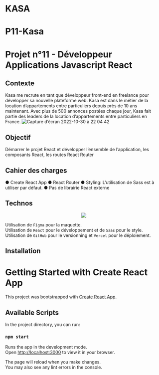 # KASA
# P11-Kasa

# Projet n°11 - Développeur Applications Javascript React

## Contexte

Kasa me recrute en tant que développeur front-end en freelance pour développer sa nouvelle plateforme web. Kasa est dans le métier de la location d’appartements entre particuliers depuis près de 10 ans maintenant. Avec plus de 500 annonces postées chaque jour, Kasa fait partie des leaders de la location d’appartements entre particuliers en France.
![Capture d’écran 2022-10-30 à 22 04 42](https://user-images.githubusercontent.com/67756654/198901475-819084cc-e564-45b8-8d0b-5a6a20abb924.png)

## Objectif

Démarrer le projet React et développer l’ensemble de l’application, les composants React, les routes React Router

## Cahier des charges

● Create React App
● React Router
● Styling: L’utilisation de Sass est à utiliser par
défaut.
● Pas de librairie React externe

## Technos

<p align="center">
  <a href="https://skillicons.dev">
    <img src="https://skillicons.dev/icons?i=react,sass,figma,github,html,js,vscode,vercel" />
  </a>
</p>

Utilisation de `Figma` pour la maquette.<br>
Utilisation de `React` pour le développement et de `Saas` pour le style.<br>
Utilisation de `GitHub` pour le versionning et `Vercel` pour le déploiement.<br>

## Installation

# Getting Started with Create React App

This project was bootstrapped with [Create React App](https://github.com/facebook/create-react-app).

## Available Scripts

In the project directory, you can run:

### `npm start`

Runs the app in the development mode.\
Open [http://localhost:3000](http://localhost:3000) to view it in your browser.

The page will reload when you make changes.\
You may also see any lint errors in the console.

